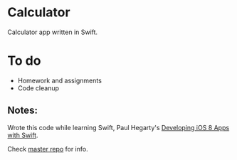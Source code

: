# Calculator

Calculator app written in Swift. 

# To do
- Homework and assignments
- Code cleanup


## Notes: 
Wrote this code while learning Swift, Paul Hegarty's [Developing iOS 8 Apps with Swift](https://itunes.apple.com/bj/course/developing-ios-8-apps-swift/id961180099).

Check [master repo](https://github.com/avinassh/learning-ios) for info.